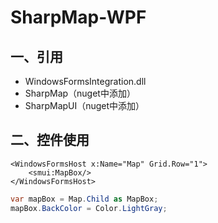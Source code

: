 # SharpMap-WPF

## 一、引用

- WindowsFormsIntegration.dll
- SharpMap（nuget中添加）
- SharpMapUI（nuget中添加）

## 二、控件使用

```xaml
<WindowsFormsHost x:Name="Map" Grid.Row="1">
    <smui:MapBox/>
</WindowsFormsHost>
```

```C#
var mapBox = Map.Child as MapBox;
mapBox.BackColor = Color.LightGray;
```
